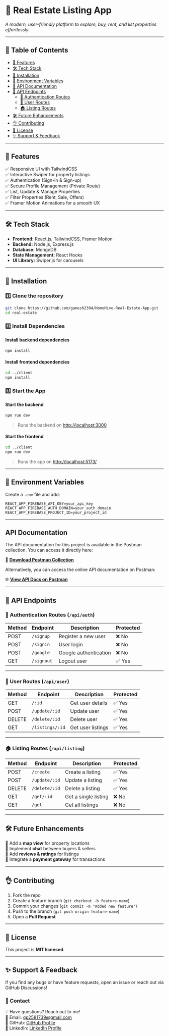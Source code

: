 # 🏡 Real Estate Listing App

_A modern, user-friendly platform to explore, buy, rent, and list properties effortlessly._

---

## 📌 Table of Contents

- [🚀 Features](#-features)
- [🛠️ Tech Stack](#️-tech-stack)
- [📌 Installation](#-installation)
- [🔑 Environment Variables](#-environment-variables)
- [📌 API Documentation](#-api-documentation)
- [📌 API Endpoints](#-api-endpoints)
  - [🔑 Authentication Routes](#-authentication-routes-api-auth)
  - [👤 User Routes](#-user-routes-api-user)
  - [🏠 Listing Routes](#-listing-routes-api-listing)
- [🛠 Future Enhancements](#-future-enhancements)
- [👌 Contributing](#-contributing)
- [📝 License](#-license)
- [✨ Support & Feedback](#-support--feedback)

---

## 🚀 Features

✅ Responsive UI with TailwindCSS  
✅ Interactive Swiper for property listings  
✅ Authentication (Sign-in & Sign-up)  
✅ Secure Profile Management (Private Route)  
✅ List, Update & Manage Properties  
✅ Filter Properties (Rent, Sale, Offers)  
✅ Framer Motion Animations for a smooth UX

---

## 🛠️ Tech Stack

- **Frontend:** React.js, TailwindCSS, Framer Motion
- **Backend:** Node.js, Express.js
- **Database:** MongoDB
- **State Management:** React Hooks
- **UI Library:** Swiper.js for carousels

---

## 📌 Installation

### **1️⃣ Clone the repository**

```bash
git clone https://github.com/ganesh2394/HomeHive-Real-Estate-App.git
cd real-estate
```

### **2️⃣ Install Dependencies**

#### Install backend dependencies

```bash
npm install
```

#### Install frontend dependencies

```bash
cd ../client
npm install
```

### **3️⃣ Start the App**

#### Start the backend

```bash
npm run dev
```

> Runs the backend on [http://localhost:3000](http://localhost:3000)

#### Start the frontend

```bash
cd ../client
npm run dev
```

> Runs the app on [http://localhost:5173/](http://localhost:5173/)

---

## 🔑 Environment Variables

Create a `.env` file and add:

```env
REACT_APP_FIREBASE_API_KEY=your_api_key
REACT_APP_FIREBASE_AUTH_DOMAIN=your_auth_domain
REACT_APP_FIREBASE_PROJECT_ID=your_project_id
```

---

## API Documentation

The API documentation for this project is available in the Postman collection. You can access it directly here:

📄 **[Download Postman Collection](https://raw.githubusercontent.com/your-username/HomeHive-Real-Estate-App/main/client/public/doc/HomeHive%20Real%20Estate%20Documentation.postman_collection.json)**

Alternatively, you can access the online API documentation on Postman:

🌐 **[View API Docs on Postman](https://documenter.getpostman.com/view/38671941/2sAYk8wPAG)**

---

## 📌 API Endpoints

### 🔑 Authentication Routes (`/api/auth`)

| Method | Endpoint   | Description           | Protected |
| ------ | ---------- | --------------------- | --------- |
| POST   | `/signup`  | Register a new user   | ❌ No     |
| POST   | `/signin`  | User login            | ❌ No     |
| POST   | `/google`  | Google authentication | ❌ No     |
| GET    | `/signout` | Logout user           | ✅ Yes    |

---

### 👤 User Routes (`/api/user`)

| Method | Endpoint        | Description       | Protected |
| ------ | --------------- | ----------------- | --------- |
| GET    | `/:id`          | Get user details  | ✅ Yes    |
| POST   | `/update/:id`   | Update user       | ✅ Yes    |
| DELETE | `/delete/:id`   | Delete user       | ✅ Yes    |
| GET    | `/listings/:id` | Get user listings | ✅ Yes    |

---

### 🏠 Listing Routes (`/api/listing`)

| Method | Endpoint      | Description          | Protected |
| ------ | ------------- | -------------------- | --------- |
| POST   | `/create`     | Create a listing     | ✅ Yes    |
| POST   | `/update/:id` | Update a listing     | ✅ Yes    |
| DELETE | `/delete/:id` | Delete a listing     | ✅ Yes    |
| GET    | `/get/:id`    | Get a single listing | ❌ No     |
| GET    | `/get`        | Get all listings     | ❌ No     |

---

## 🛠 Future Enhancements

🔹 Add a **map view** for property locations  
🔹 Implement **chat** between buyers & sellers  
🔹 Add **reviews & ratings** for listings  
🔹 Integrate a **payment gateway** for transactions

---

## 👌 Contributing

1. Fork the repo
2. Create a feature branch (`git checkout -b feature-name`)
3. Commit your changes (`git commit -m "Added new feature"`)
4. Push to the branch (`git push origin feature-name`)
5. Open a **Pull Request**

---

## 📝 License

This project is **MIT licensed**.

---

## ✨ Support & Feedback

If you find any bugs or have feature requests, open an issue or reach out via GitHub Discussions!

### 💎 Contact

💡 Have questions? Reach out to me!  
📩 Email: gp2581739@gmail.com  
🐙 GitHub: [GitHub Profile](https://github.com/ganesh2394/)  
🚀 LinkedIn: [LinkedIn Profile](https://www.linkedin.com/in/ganesh-prasad09/)
